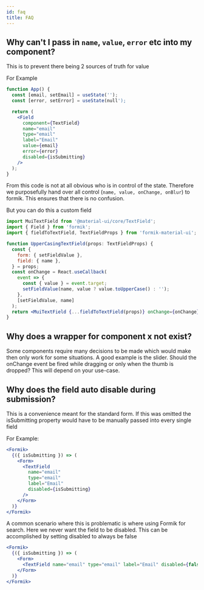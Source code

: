 ```yaml
---
id: faq
title: FAQ
---
```


## Why can't I pass in `name`, `value`, `error` etc into my component?

This is to prevent there being 2 sources of truth for value

For Example

```jsx
function App() {
  const [email, setEmail] = useState('');
  const [error, setError] = useState(null');

  return (
    <Field
      component={TextField}
      name="email"
      type="email"
      label="Email"
      value={email}
      error={error}
      disabled={isSubmitting}
    />
  );
}
```

From this code is not at all obvious who is in control of the state. Therefore we purposefully hand over all control (`name, value, onChange, onBlur`) to formik. This ensures that there is no confusion.

But you can do this a custom field

```jsx
import MuiTextField from '@material-ui/core/TextField';
import { Field } from 'formik';
import { fieldToTextField, TextFieldProps } from 'formik-material-ui';

function UpperCasingTextField(props: TextFieldProps) {
  const {
    form: { setFieldValue },
    field: { name },
  } = props;
  const onChange = React.useCallback(
    event => {
      const { value } = event.target;
      setFieldValue(name, value ? value.toUpperCase() : '');
    },
    [setFieldValue, name]
  );
  return <MuiTextField {...fieldToTextField(props)} onChange={onChange} />;
}
```

## Why does a wrapper for component x not exist?

Some components require many decisions to be made which would make then only work for some situations.
A good example is the slider. Should the onChange event be fired while dragging or only when the thumb is dropped? This will depend on your use-case.

## Why does the field auto disable during submission?

This is a convenience meant for the standard form. If this was omitted the isSubmitting property would have to be manually passed into every single field

For Example:

```jsx {8}
<Formik>
  {({ isSubmitting }) => (
    <Form>
      <TextField
        name="email"
        type="email"
        label="Email"
        disabled={isSubmitting}
      />
    </Form>
  )}
</Formik>
```

A common scenario where this is problematic is where using Formik for search. Here we never want the field to be disabled. This can be accomplished by setting disabled to always be false

```jsx {8}
<Formik>
  {({ isSubmitting }) => (
    <Form>
      <TextField name="email" type="email" label="Email" disabled={false} />
    </Form>
  )}
</Formik>
```

